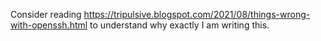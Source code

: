 Consider reading https://tripulsive.blogspot.com/2021/08/things-wrong-with-openssh.html to understand why exactly I am writing this.
